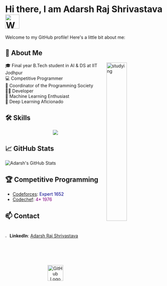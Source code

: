 <h1>
    Hi there, I am Adarsh Raj Shrivastava
    <img src="https://raw.githubusercontent.com/nixin72/nixin72/master/wave.gif" 
         alt="Waving hand animated gif"
         height="45"
         width="45" />
</h1>

<p>Welcome to my GitHub profile! Here's a little bit about me:</p>

<h2>🚀 About Me</h2>
<img align='right' src="https://i.pinimg.com/originals/33/fa/71/33fa7169ec81266cec664f84322dbf2a.gif" alt="studying" width="36%"/>
<ul style="list-style: none; padding: 0;">
    <li>🎓 Final year B.Tech student in AI & DS at IIT Jodhpur</li>
    <li>💻 Competitive Programmer</li>
    <li>👥 Coordinator of the Programming Society</li>
    <li>👨‍💻 Developer</li>
    <li>🤖 Machine Learning Enthusiast</li>
    <li>🧠 Deep Learning Aficionado</li>
</ul>

<h2>🛠️ Skills</h2>
<p align="center">
  <a href="https://skillicons.dev">
    <img src="https://skillicons.dev/icons?i=py,cpp,c,cs,js,nodejs,react,django,git,github,mongodb,mysql,postgres,sqlite,express,pytorch,r,opencv,html,css&perline=10" />
  </a>
</p>

<h2>📈 GitHub Stats</h2>
<p>
    <img src="https://github-readme-stats.vercel.app/api?username=k3x9&show_icons=true&theme=radical" alt="Adarsh's GitHub Stats" />
</p>

<h2>🏆 Competitive Programming</h2>
<ul>
    <li><a href="https://codeforces.com/profile/k3x9_">Codeforces<a>: <span style="color: darkblue;">Expert 1652</span></li>
    <li><a href="https://www.codechef.com/users/k3x9">Codechef</a>: <span style="color: purple">4* 1976</li>
</ul>

<h2>📫 Contact</h2>
<p>
    <br/>
    <img src="https://img.icons8.com/color/48/000000/linkedin.png" alt="LinkedIn Icon" width="2%"/> <strong>LinkedIn</strong>: <a href="https://www.linkedin.com/in/adarsh-raj-shrivastava-830441249/">Adarsh Raj Shrivastava</a>
    <br/>
    <!-- https://res.cloudinary.com/codier/image/upload/w_384/iai0p5j9cuszzpqxdmws.gif -->
<!--     <img src="https://img.icons8.com/color/48/000000/internet.png" alt="Website Icon" width="2%"/> <strong>Website/Blog</strong>: <a>Portfolio(In progress...)</a><img src="https://res.cloudinary.com/codier/image/upload/w_384/iai0p5j9cuszzpqxdmws.gif" width="4%"/> -->
</p>

<p align="center">
    <img src="https://github.githubassets.com/images/modules/logos_page/GitHub-Mark.png" alt="GitHub Logo" height="50" width="50" />
</p>
